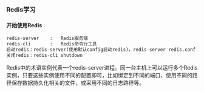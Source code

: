 ### Redis学习

#### 开始使用Redis

```python
redis-server	:	Redis服务端
redis-cli		:	Redis命令行工具
启动redis：redis-server(使用默认config启动redis)，redis-server redis.conf 
关闭redis：redis-cli shutdown
```

Redis中的术语实例代表一个redis-server进程。同一台主机上可以运行多个Redis实例，只要这些实例使用不同的配置即可，比如绑定到不同的端口、使用不同的路径保存数据持久化相关的文件，或采用不同的日志路径等。

